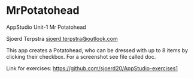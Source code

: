 # MrPotatohead
AppStudio Unit-1 Mr Potatohead

Sjoerd Terpstra <sjoerd.terpstra@outlook.com>

This app creates a Potatohead, who can be dressed with up to 8 items by clicking their checkbox. For a screenshot see file called doc.

Link for exercises: https://github.com/sjoerd20/AppStudio-exercises1
